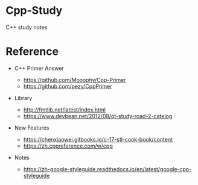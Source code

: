 # Cpp-Study
C++ study notes

# Reference
* C++ Primer Answer
  * https://github.com/Mooophy/Cpp-Primer
  * https://github.com/pezy/CppPrimer

* Library
  * http://fmtlib.net/latest/index.html
  * https://www.devbean.net/2012/08/qt-study-road-2-catelog
  
* New Features
  * https://chenxiaowei.gitbooks.io/c-17-stl-cook-book/content
  * https://zh.cppreference.com/w/cpp
  
* Notes
  * https://zh-google-styleguide.readthedocs.io/en/latest/google-cpp-styleguide